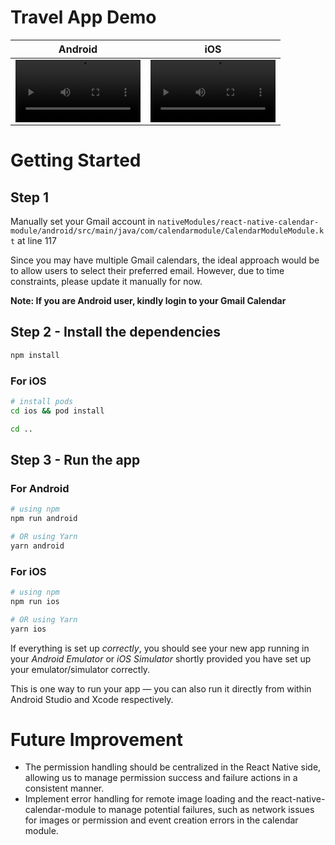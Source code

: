 # Travel App Demo

| Android | iOS    |
| :---:   | :---: |
| <video src="https://github.com/user-attachments/assets/977f1bb6-9a82-4c45-8719-7cba4c2554f0" width="200" /> | <video src="https://github.com/user-attachments/assets/c2140a58-e547-4a6c-8215-60eb6fdec255" width="200" />   |

# Getting Started

## Step 1

Manually set your Gmail account in `nativeModules/react-native-calendar-module/android/src/main/java/com/calendarmodule/CalendarModuleModule.kt` at line 117

Since you may have multiple Gmail calendars, the ideal approach would be to allow users to select their preferred email. However, due to time constraints, please update it manually for now.

**Note: If you are Android user, kindly login to your Gmail Calendar**

## Step 2 - Install the dependencies

```bash
npm install
```

### For iOS

```bash
# install pods
cd ios && pod install

cd ..
```

## Step 3 - Run the app

### For Android

```bash
# using npm
npm run android

# OR using Yarn
yarn android
```

### For iOS

```bash
# using npm
npm run ios

# OR using Yarn
yarn ios
```

If everything is set up _correctly_, you should see your new app running in your _Android Emulator_ or _iOS Simulator_ shortly provided you have set up your emulator/simulator correctly.

This is one way to run your app — you can also run it directly from within Android Studio and Xcode respectively.

# Future Improvement

- The permission handling should be centralized in the React Native side, allowing us to manage permission success and failure actions in a consistent manner.
- Implement error handling for remote image loading and the react-native-calendar-module to manage potential failures, such as network issues for images or permission and event creation errors in the calendar module.

